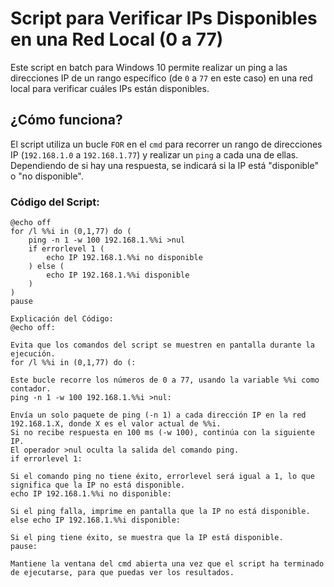 # Script para Verificar IPs Disponibles en una Red Local (0 a 77)

Este script en batch para Windows 10 permite realizar un ping a las direcciones IP de un rango específico (de `0` a `77` en este caso) en una red local para verificar cuáles IPs están disponibles.

## ¿Cómo funciona?

El script utiliza un bucle `FOR` en el `cmd` para recorrer un rango de direcciones IP (`192.168.1.0` a `192.168.1.77`) y realizar un `ping` a cada una de ellas. Dependiendo de si hay una respuesta, se indicará si la IP está "disponible" o "no disponible".

### Código del Script:

```batch
@echo off
for /l %%i in (0,1,77) do (
    ping -n 1 -w 100 192.168.1.%%i >nul
    if errorlevel 1 (
        echo IP 192.168.1.%%i no disponible
    ) else (
        echo IP 192.168.1.%%i disponible
    )
)
pause

Explicación del Código:
@echo off:

Evita que los comandos del script se muestren en pantalla durante la ejecución.
for /l %%i in (0,1,77) do (:

Este bucle recorre los números de 0 a 77, usando la variable %%i como contador.
ping -n 1 -w 100 192.168.1.%%i >nul:

Envía un solo paquete de ping (-n 1) a cada dirección IP en la red 192.168.1.X, donde X es el valor actual de %%i.
Si no recibe respuesta en 100 ms (-w 100), continúa con la siguiente IP.
El operador >nul oculta la salida del comando ping.
if errorlevel 1:

Si el comando ping no tiene éxito, errorlevel será igual a 1, lo que significa que la IP no está disponible.
echo IP 192.168.1.%%i no disponible:

Si el ping falla, imprime en pantalla que la IP no está disponible.
else echo IP 192.168.1.%%i disponible:

Si el ping tiene éxito, se muestra que la IP está disponible.
pause:

Mantiene la ventana del cmd abierta una vez que el script ha terminado de ejecutarse, para que puedas ver los resultados.
